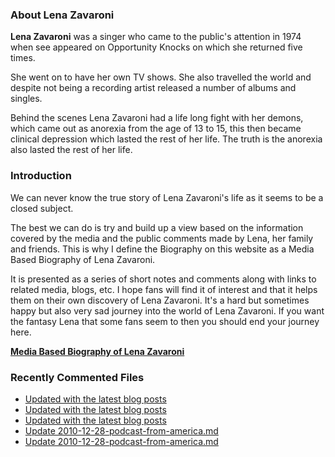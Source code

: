 ### About Lena Zavaroni

<p><strong>Lena Zavaroni</strong> was a singer who came to the public's attention in 1974 when see appeared on Opportunity Knocks on which she returned five times.</p>

<p>She went on to have her own TV shows. She also travelled the world and despite not being a recording artist released a number of albums and singles.</p>

<p>Behind the scenes Lena Zavaroni had a life long fight with her demons, which came out as anorexia from the age of 13 to 15, this then became clinical depression which lasted the rest of her life. The truth is the anorexia also lasted the rest of her life.</p>

### Introduction

<p>We can never know the true story of Lena Zavaroni's life as it seems to be a closed subject.</p>

<p>The best we can do is try and build up a view based on the information covered by the media and the public comments made by Lena, her family and friends. This is why I define the Biography on this website as a Media Based Biography of Lena Zavaroni.</p>

<p>It is presented as a series of short notes and comments along with links to related media, blogs, etc. I hope fans will find it of interest and that it helps them on their own discovery of Lena Zavaroni. It's a hard but sometimes happy but also very sad journey into the world of Lena Zavaroni. If you want the fantasy Lena that some fans seem to then you should end your journey here.</p>

<a href="https://fanzoflenazavaroni.github.io/biography/lena-zavaroni/"><strong>Media Based Biography of Lena Zavaroni</strong></a>

### Recently Commented Files

<!-- BLOG-POST-LIST:START -->
- [Updated with the latest blog posts](https://github.com/FanzOfLenaZavaroni/fanzoflenazavaroni.github.io/commit/f8501fc02ae2c9923d940f1732ffdde635b9dbc8)
- [Updated with the latest blog posts](https://github.com/FanzOfLenaZavaroni/fanzoflenazavaroni.github.io/commit/e5dcfaeef18cc2a176a8234ab2f2aae764713b8c)
- [Updated with the latest blog posts](https://github.com/FanzOfLenaZavaroni/fanzoflenazavaroni.github.io/commit/248e7600d0d0e33fe8f631584180c22c2d8e2a32)
- [Update 2010-12-28-podcast-from-america.md](https://github.com/FanzOfLenaZavaroni/fanzoflenazavaroni.github.io/commit/b1ce06da432972d14763b43a4282b2c017de82d3)
- [Update 2010-12-28-podcast-from-america.md](https://github.com/FanzOfLenaZavaroni/fanzoflenazavaroni.github.io/commit/3c6f670eaef8b2317b35d717f43c74e8df388a78)
<!-- BLOG-POST-LIST:END -->
